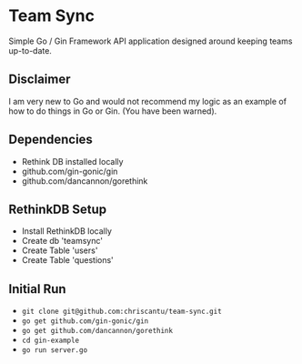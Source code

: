 Team Sync
===========

Simple Go / Gin Framework API application designed around keeping teams up-to-date.

## Disclaimer
I am very new to Go and would not recommend my logic as an example of how to do things in Go or Gin. (You have been warned).

## Dependencies
* Rethink DB installed locally
* github.com/gin-gonic/gin
* github.com/dancannon/gorethink

## RethinkDB Setup
* Install RethinkDB locally
* Create db 'teamsync'
* Create Table 'users'
* Create Table 'questions'

## Initial Run
* `git clone git@github.com:chriscantu/team-sync.git`
* `go get github.com/gin-gonic/gin`
* `go get github.com/dancannon/gorethink`
* `cd gin-example`
* `go run server.go`

